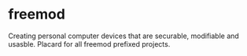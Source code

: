 # freemod
Creating personal computer devices that are securable, modifiable and usasble.
Placard for all freemod prefixed projects.
